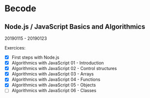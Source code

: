 # Becode
## Node.js / JavaScript Basics and Algorithmics

20190115 - 20190123

Exercices:

- [x] First steps with Node.js
- [x] Algorithmics with JavaScript 01 - Introduction
- [x] Algorithmics with JavaScript 02 - Control structures
- [x] Algorithmics with JavaScript 03 - Arrays
- [x] Algorithmics with JavaScript 04 - Functions
- [x] Algorithmics with JavaScript 05 - Objects
- [ ] Algorithmics with JavaScript 06 - Classes
